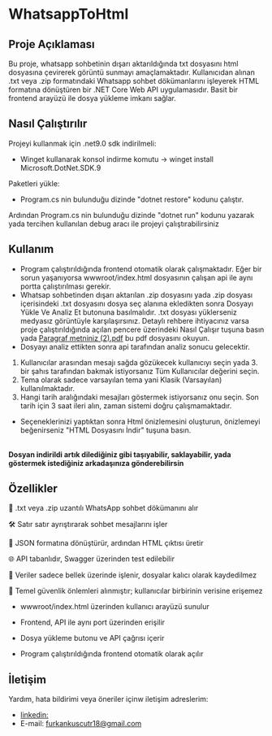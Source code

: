 # WhatsappToHtml

## Proje Açıklaması
Bu proje, whatsapp sohbetinin dışarı aktarıldığında txt dosyasını html dosyasına çevirerek görüntü sunmayı amaçlamaktadır. Kullanıcıdan alınan .txt veya .zip formatındaki Whatsapp sohbet dökümanlarını işleyerek HTML formatına dönüştüren bir .NET Core Web API uygulamasıdır. Basit bir frontend arayüzü ile dosya yükleme imkanı sağlar.

## Nasıl Çalıştırılır
Projeyi kullanmak için .net9.0 sdk indirilmeli:
- Winget kullanarak konsol indirme komutu -> winget install Microsoft.DotNet.SDK.9

Paketleri yükle:
- Program.cs nin bulunduğu dizinde "dotnet restore" kodunu çalıştır.

Ardından Program.cs nin bulunduğu dizinde "dotnet run" kodunu yazarak yada tercihen kullanılan debug aracı ile projeyi çalıştırabilirsiniz

## Kullanım

- Program çalıştırıldığında frontend otomatik olarak çalışmaktadır. Eğer bir sorun yaşanıyorsa wwwroot/index.html dosyasının çalışan api ile aynı portta çalıştırılması gerekir. 
- Whatsap sohbetinden dışarı aktarılan .zip dosyasını yada .zip dosyası içerisindeki .txt dosyasını dosya seç alanına ekledikten sonra Dosyayı Yükle Ve Analiz Et butonuna basılmalıdır. .txt dosyası yüklerseniz medyasız görüntüyle karşılaşırsınız. Detaylı rehbere ihtiyacınız varsa proje çalıştırıldığında açılan pencere üzerindeki Nasıl Çalışır tuşuna basın yada [Paragraf metniniz (2).pdf](https://github.com/user-attachments/files/21514693/Paragraf.metniniz.2.pdf) bu pdf dosyasını okuyun.
- Dosyayı analiz ettikten sonra api tarafından analiz sonucu gelecektir.
1. Kullanıcılar arasından mesajı sağda gözükecek kullanıcıyı seçin yada 3. bir şahıs tarafından bakmak istiyorsanız Tüm Kullanıcılar değerini seçin.
2. Tema olarak sadece varsayılan tema yani Klasik (Varsayılan) kullanılmaktadır.
3. Hangi tarih aralığındaki mesajları göstermek istiyorsanız onu seçin. Son tarih için 3 saat ileri alın, zaman sistemi doğru çalışmamaktadır.
- Seçeneklerinizi yaptıktan sonra Html önizlemesini oluşturun, önizlemeyi beğenirseniz "HTML Dosyasını İndir" tuşuna basın.
  
<br>**Dosyan indirildi artık dilediğiniz gibi taşıyabilir, saklayabilir, yada göstermek istediğiniz arkadaşınıza gönderebilirsin**
<br>

## Özellikler
📄 .txt veya .zip uzantılı WhatsApp sohbet dökümanını alır

🛠️ Satır satır ayrıştırarak sohbet mesajlarını işler

💬 JSON formatına dönüştürür, ardından HTML çıktısı üretir

🌐 API tabanlıdır, Swagger üzerinden test edilebilir

🧪 Veriler sadece bellek üzerinde işlenir, dosyalar kalıcı olarak kaydedilmez

🔐 Temel güvenlik önlemleri alınmıştır; kullanıcılar birbirinin verisine erişemez


- wwwroot/index.html üzerinden kullanıcı arayüzü sunulur

- Frontend, API ile aynı port üzerinden erişilir

- Dosya yükleme butonu ve API çağrısı içerir

- Program çalıştırıldığında frontend otomatik olarak açılır

## İletişim
Yardım, hata bildirimi veya öneriler içinw iletişim adreslerim:
- [linkedin:](https://www.linkedin.com/in/furkanksc)
- E-mail: furkankuscutr18@gmail.com

